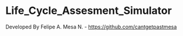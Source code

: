 # Life_Cycle_Assesment_Simulator

Developed By Felipe A. Mesa N. - https://github.com/cantgetpastmesa